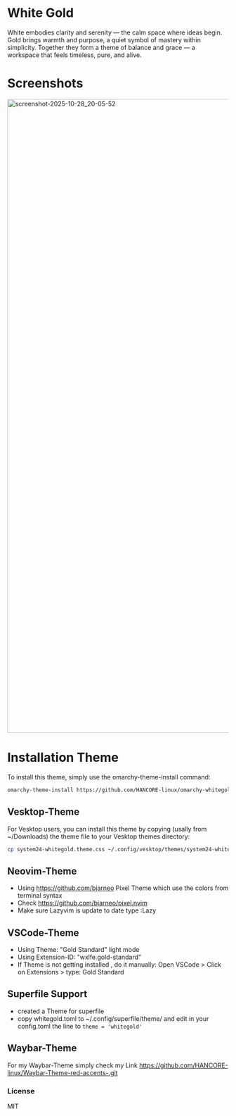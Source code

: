 # White Gold
White embodies clarity and serenity — the calm space where ideas begin.
Gold brings warmth and purpose, a quiet symbol of mastery within simplicity.
Together they form a theme of balance and grace — a workspace that feels timeless, pure, and alive.

# Screenshots
<img width="2560" height="1440" alt="screenshot-2025-10-28_20-05-52" src="https://github.com/user-attachments/assets/9a56e800-6f05-4705-a480-c150a6647be9" />












# Installation Theme

To install this theme, simply use the omarchy-theme-install command:

```bash
omarchy-theme-install https://github.com/HANCORE-linux/omarchy-whitegold-theme.git
```
## Vesktop-Theme
For Vesktop users, you can install this theme by copying (usally from ~/Downloads) the theme file to your Vesktop themes directory:
```bash
cp system24-whitegold.theme.css ~/.config/vesktop/themes/system24-whitegold.theme.css
```

## Neovim-Theme
- Using https://github.com/bjarneo Pixel Theme which use the colors from terminal syntax <br>
- Check https://github.com/bjarneo/pixel.nvim <br>
- Make sure Lazyvim is update to date type :Lazy <br>

## VSCode-Theme
- Using Theme: "Gold Standard" light mode
- Using Extension-ID: "wxlfe.gold-standard"
- If Theme is not getting installed , do it manually: Open VSCode > Click on Extensions > type: Gold Standard

## Superfile Support
- created a Theme for superfile
- copy whitegold.toml to ~/.config/superfile/theme/ and edit in your config.toml  the line to ``` theme = 'whitegold' ```

## Waybar-Theme
For my Waybar-Theme simply check my Link https://github.com/HANCORE-linux/Waybar-Theme-red-accents-.git

### License
MIT
